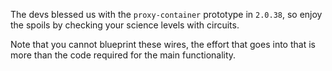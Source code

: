 The devs blessed us with the `proxy-container` prototype in `2.0.38`, so enjoy the spoils by checking your science levels with circuits.

Note that you cannot blueprint these wires, the effort that goes into that is more than the code required for the main functionality.

